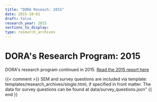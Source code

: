 ```yaml
---
title: "DORA Reseach: 2015"
date: 2015-10-01
draft: false
research_year: 2015
sections_to_display:
type: research_archives
---
```


# DORA's Research Program: 2015
DORA's research program continued in 2015. [Read the 2015 report here](/publications/pdf/state-of-devops-2015.pdf)

{{< comment >}}
    SEM and survey questions are included via template: templates/research_archives/single.html, if specified in front matter. The data for survey questions can be found at data/survey_questions.json"
{{ end }}